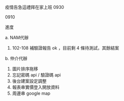 疫情告急這禮拜在家上班 0930

0910

進度

a. NAM代辦

   1. 102-108 補驗證報告 ok ，目前剩 4 條待測試，其餘結案

b. 仲介代辦

   1. 圖片排序拖移
   2. 忘記密碼 api / 驗證碼 api
   3. 後台建案設定調整
   4. 報表串實價登入開放資料
   5. 周邊串 google map
